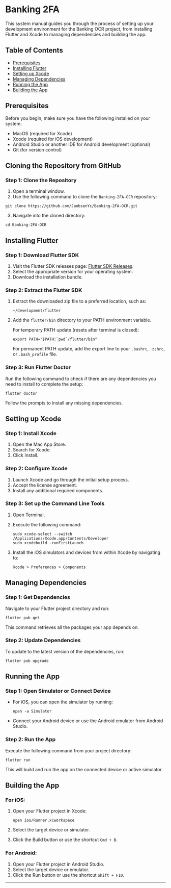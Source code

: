 # Banking 2FA

This system manual guides you through the process of setting up your development environment for the Banking OCR project, from installing Flutter and Xcode to managing dependencies and building the app.

## Table of Contents

- [Prerequisites](#prerequisites)
- [Installing Flutter](#installing-flutter)
- [Setting up Xcode](#setting-up-xcode)
- [Managing Dependencies](#managing-dependencies)
- [Running the App](#running-the-app)
- [Building the App](#building-the-app)

## Prerequisites

Before you begin, make sure you have the following installed on your system:

- MacOS (required for Xcode)
- Xcode (required for iOS development)
- Android Studio or another IDE for Android development (optional)
- Git (for version control)

## Cloning the Repository from GitHub

### Step 1: Clone the Repository

1. Open a terminal window.
2. Use the following command to clone the `Banking-2FA-OCR` repository:

```shell
git clone https://github.com/JaobsenYc/Banking-2FA-OCR.git
```

3. Navigate into the cloned directory:

```shell
cd Banking-2FA-OCR
```

## Installing Flutter

### Step 1: Download Flutter SDK

1. Visit the Flutter SDK releases page: [Flutter SDK Releases](https://flutter.dev/docs/development/tools/sdk/releases).
2. Select the appropriate version for your operating system.
3. Download the installation bundle.

### Step 2: Extract the Flutter SDK

1. Extract the downloaded zip file to a preferred location, such as:

   ```shell
   ~/development/flutter
   ```

2. Add the `flutter/bin` directory to your PATH environment variable.

   For temporary PATH update (resets after terminal is closed):

   ```shell
   export PATH="$PATH:`pwd`/flutter/bin"
   ```

   For permanent PATH update, add the export line to your `.bashrc`, `.zshrc`, or `.bash_profile` file.

### Step 3: Run Flutter Doctor

Run the following command to check if there are any dependencies you need to install to complete the setup:

```shell
flutter doctor
```

Follow the prompts to install any missing dependencies.

## Setting up Xcode

### Step 1: Install Xcode

1. Open the Mac App Store.
2. Search for Xcode.
3. Click Install.

### Step 2: Configure Xcode

1. Launch Xcode and go through the initial setup process.
2. Accept the license agreement.
3. Install any additional required components.

### Step 3: Set up the Command Line Tools

1. Open Terminal.

2. Execute the following command:

   ```shell
   sudo xcode-select --switch /Applications/Xcode.app/Contents/Developer
   sudo xcodebuild -runFirstLaunch
   ```

3. Install the iOS simulators and devices from within Xcode by navigating to:

   ```shell
   Xcode > Preferences > Components
   ```

## Managing Dependencies

### Step 1: Get Dependencies

Navigate to your Flutter project directory and run:

```shell
flutter pub get
```

This command retrieves all the packages your app depends on.

### Step 2: Update Dependencies

To update to the latest version of the dependencies, run:

```shell
flutter pub upgrade
```

## Running the App

### Step 1: Open Simulator or Connect Device

- For iOS, you can open the simulator by running:

  ```shell
  open -a Simulator
  ```

- Connect your Android device or use the Android emulator from Android Studio.

### Step 2: Run the App

Execute the following command from your project directory:

```shell
flutter run
```

This will build and run the app on the connected device or active simulator.

## Building the App

### For iOS:

1. Open your Flutter project in Xcode:

   ```shell
   open ios/Runner.xcworkspace
   ```

2. Select the target device or simulator.

3. Click the Build button or use the shortcut `Cmd + B`.

### For Android:

1. Open your Flutter project in Android Studio.
2. Select the target device or emulator.
3. Click the Run button or use the shortcut `Shift + F10`.

---

